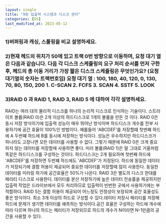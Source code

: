 ```yaml
---
layout: single
title: "9장 입출력 시스템과 디스크 관리"
categories: [OS]
last_modified_at: 2023-05-12
---
```


### 1)버퍼링과 캐싱, 스풀링을 비교 설명하세요.

### 2)현재 헤드의 위치가 50에 있고 트랙 0번 방향으로 이동하며, 요청 대기 열은 다음과 같습니다. 다음 각 디스크 스케쥴링의 요구 처리 순서를 먼저 구한 후, 헤드의 총 이동 거리가 가장 짧은 디스크 스케쥴링은 무엇인가요? (요청 대기열의 숫자는 트랙번호임) 요청 대기 열 : 100, 180, 40, 120, 0, 130, 70, 80, 150, 200    1. C-SCAN 2. FCFS 3. SCAN 4. SSTF 5. LOOK

### 3)RAID 0 과 RAID 1, RAID 3, RAID 5 에 대하여 각각 설명하세요.
RAID는 여러 대의 물리적 디스크를 하나의 논리적 디스크로 인식하는 기술이다. 스트라이프 볼륨(RAID 0)은 2개 이상의 하드디스크로 1개의 볼륨을 만든 것 이다. RAID 0은 동시 저장 방식이기에 입출력 성능이 매우 뛰어난 방식이며 하드디스크 개수를 전부 사용하기에 공간 효율이 100%인 방법이다. 예를들어 'ABCDEF'를 저장할떄 첫번쨰 하드에 A 두번쨰 하드에 B를 동시에 저장하는 방식이다. 성능은 우수하지만 하드디스크가 하나라도 고장나면 모든 데이터를 사용할 수 없다. 그렇기 때문에 RAID 0은 크게 중요하지 않는 데이터를 저장할때 사용하면 좋다. 미러 볼륨(RAID 1)은 말 그대로 거울처럼 똑같은 하드디스크를 구성하는 것이다. 하드디스크는 2개 필요하며 첫번째 하드에 'ABCDEF'를 저장하면 두번쨰 하드에도 'ABCDEF'가 저장된다. 하드에 동일한 데이터가 저장되기에 결함 허용이 제공되어 중요한 데이터를 저장할때 많이 사용한다. 동일한 데이터를 미러링 하기에 공간효율은 50%가 나온다. RAID 3은 별도의 디스크 한대를 패리티 디스크로 사용한다. 데이터를 분산 저장하기에 높은 데이터 전송률을 제공하지만 입출력 작업은 드라이브에서 모두 처리하므로 입출력이 빈번한 곳에서 사용하기에는 부적합하다. RAID 5는 결함 허용이 제공되어 어느정도 안정성이 보장되며 공간 효율성도 좋은 방식이다. 최소 3개 이상의 하드로 구성할 수 있다.데이터 저장시 패리티를 저장해 하드에 문제가 생기면 데이터를 예측하는 방식이다.공간 효율은 구성하는 하드에 개수에 따라 다르며 하나의 하드는 패리티가 저장되므로 하드의 개수가 N이라면 N-1만큼의 공간을 사용할 수 있다. 
